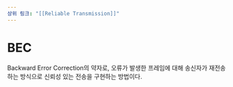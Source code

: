 ```yaml
---
상위 링크: "[[Reliable Transmission]]"
---
```

# BEC

Backward Error Correction의 약자로,  오류가 발생한 프레임에 대해 송신자가 재전송하는 방식으로 신뢰성 있는 전송을 구현하는 방법이다.